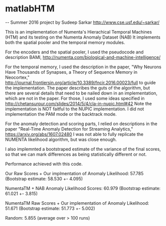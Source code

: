 # matlabHTM
-- Summer 2016 project by Sudeep Sarkar http://www.cse.usf.edu/~sarkar/

This is an implementation of Numenta's Hierachical Temporal Machines (HTM) and its testing on the Numenta Anomaly Dataset (NAB)
It implements both the spatial pooler and the temporal memory modules. 

For the encoders and the spatial pooler, I used the pseudocode and description BAMI, http://numenta.com/biological-and-machine-intelligence/

For the temporal memory, I used the description in the paper, "Why Neurons Have Thousands of Synapses, a Theory of Sequence Memory in Neocortex," http://journal.frontiersin.org/article/10.3389/fncir.2016.00023/full to guide the implementation. The paper describes the guts of the algorithm, but there are several details that need to be nailed down in an implementation, which are not in the paper. For those, I used some ideas specified in http://chetansurpur.com/slides/2014/5/4/cla-in-nupic.html#42 Note the implementation is NOT faitful to the NUPIC implementation. I did not implementation the PAM mode or the backtrack mode.

For the anomaly detection and scoring parts, I relied on descriptions in the paper "Real-Time Anomaly Detection for Streaming Analytics," https://arxiv.org/abs/1607.02480 I was not able to fully replicate the NUMENTA likelihood algorithm, but was close enough.

I also implemnted a bootstraped estimate of the variance of the final scores, so that we can mark differences as being statistically different or not. 

Performance achieved with this code.

Our Raw Scores + Our implmentation of Anomaly Likelihood: 57.785 (Bootstrap estimate: 58.530 +- 4.095) 

NumentaTM + NAB Anomaly Likelihood Scores: 60.979 (Bootstrap estimate: 61.021 +- 3.815) 

NumentaTM Raw Scores + Our implementation of Anomaly Likelihood: 51.671 (Bootstrap estimate: 51.773 +- 5.002) 

Random: 5.855 (average over > 100 runs)

